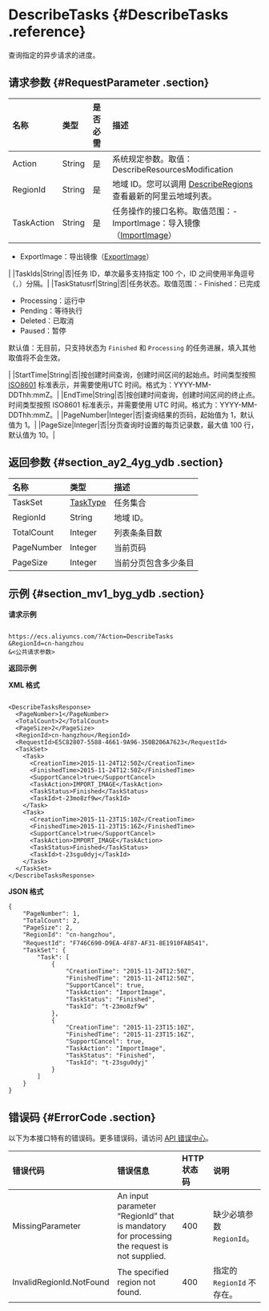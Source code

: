 # DescribeTasks {#DescribeTasks .reference}

查询指定的异步请求的进度。

## 请求参数 {#RequestParameter .section}

|名称|类型|是否必需|描述|
|:-|:-|:---|:-|
|Action|String|是|系统规定参数。取值：DescribeResourcesModification|
|RegionId|String|是|地域 ID。您可以调用 [DescribeRegions](intl.zh-CN/API参考/地域/DescribeRegions.md#) 查看最新的阿里云地域列表。|
|TaskAction|String|是|任务操作的接口名称。取值范围：-   ImportImage：导入镜像（[ImportImage](intl.zh-CN/API参考/镜像/ImportImage.md#)）
-   ExportImage：导出镜像（[ExportImage](intl.zh-CN/API参考/镜像/ExportImage.md#)）

|
|TaskIds|String|否|任务 ID，单次最多支持指定 100 个，ID 之间使用半角逗号（`,`）分隔。|
|TaskStatusrf|String|否|任务状态。取值范围：-   Finished：已完成
-   Processing：运行中
-   Pending：等待执行
-   Deleted：已取消
-   Paused：暂停

默认值：无目前，只支持状态为 `Finished` 和 `Processing` 的任务进展，填入其他取值将不会生效。

|
|StartTime|String|否|按创建时间查询，创建时间区间的起始点。时间类型按照 [ISO8601](intl.zh-CN/API参考/附录/时间格式.md#) 标准表示，并需要使用UTC 时间。格式为：YYYY-MM-DDThh:mmZ。|
|EndTime|String|否|按创建时间查询，创建时间区间的终止点。时间类型按照 ISO8601 标准表示，并需要使用 UTC 时间。格式为：YYYY-MM-DDThh:mmZ。|
|PageNumber|Integer|否|查询结果的页码，起始值为 1，默认值为 1。|
|PageSize|Integer|否|分页查询时设置的每页记录数，最大值 100 行，默认值为 10。|

## 返回参数 {#section_ay2_4yg_ydb .section}

|名称|类型|描述|
|:-|:-|:-|
|TaskSet|[TaskType](intl.zh-CN/API参考/数据类型/TaskType.md#)|任务集合|
|RegionId|String|地域 ID。|
|TotalCount|Integer|列表条条目数|
|PageNumber|Integer|当前页码|
|PageSize|Integer|当前分页包含多少条目|

## 示例 {#section_mv1_byg_ydb .section}

**请求示例**

```

https://ecs.aliyuncs.com/?Action=DescribeTasks
&RegionId=cn-hangzhou
&<公共请求参数>
```

**返回示例**

**XML 格式**

```

<DescribeTasksResponse>
  <PageNumber>1</PageNumber>
  <TotalCount>2</TotalCount>
  <PageSize>2</PageSize>
  <RegionId>cn-hangzhou</RegionId>
  <RequestId>E5C82807-5588-4661-9A96-350B206A7623</RequestId>
  <TaskSet>
    <Task>
      <CreationTime>2015-11-24T12:50Z</CreationTime>
      <FinishedTime>2015-11-24T12:50Z</FinishedTime>
      <SupportCancel>true</SupportCancel>
      <TaskAction>IMPORT_IMAGE</TaskAction>
      <TaskStatus>Finished</TaskStatus>
      <TaskId>t-23mo8zf9w</TaskId>
    </Task>
    <Task>
      <CreationTime>2015-11-23T15:10Z</CreationTime>
      <FinishedTime>2015-11-23T15:16Z</FinishedTime>
      <SupportCancel>true</SupportCancel>
      <TaskAction>IMPORT_IMAGE</TaskAction>
      <TaskStatus>Finished</TaskStatus>
      <TaskId>t-23sgu0dyj</TaskId>
    </Task>
  </TaskSet>
</DescribeTasksResponse>

```

**JSON 格式**

```
{
    "PageNumber": 1,
    "TotalCount": 2,
    "PageSize": 2,
    "RegionId": "cn-hangzhou",
    "RequestId": "F746C690-D9EA-4F87-AF31-8E1910FAB541"，
    "TaskSet": {
        "Task": [
            {
                "CreationTime": "2015-11-24T12:50Z",
                "FinishedTime": "2015-11-24T12:50Z",
                "SupportCancel": true,
                "TaskAction": "ImportImage",
                "TaskStatus": "Finished",
                "TaskId": "t-23mo8zf9w"
            },
            {
                "CreationTime": "2015-11-23T15:10Z",
                "FinishedTime": "2015-11-23T15:16Z",
                "SupportCancel": true,
                "TaskAction": "ImportImage",
                "TaskStatus": "Finished",
                "TaskId": "t-23sgu0dyj"
            }
        ]
    }
}
```

## 错误码 {#ErrorCode .section}

以下为本接口特有的错误码。更多错误码，请访问 [API 错误中心](https://error-center.alibabacloud.com/status/product/Ecs)。

|错误代码|错误信息|HTTP 状态码|说明|
|:---|:---|:-------|:-|
|MissingParameter|An input parameter “RegionId” that is mandatory for processing the request is not supplied.|400|缺少必填参数 `RegionId`。|
|InvalidRegionId.NotFound|The specified region not found.|400|指定的 `RegionId` 不存在。|

